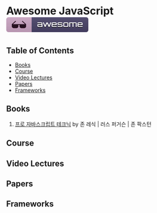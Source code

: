 # Awesome JavaScript [![Awesome](../images/awesome_badge.svg)](https://github.com/sindresorhus/awesome)


## Table of Contents

- [Books](#books)
- [Course](#course)
- [Video Lectures](#video-lectures)
- [Papers](#papers)
- [Frameworks](#frameworks)

## Books

1. [프로 자바스크립트 테크닉](http://www.aladin.co.kr/shop/wproduct.aspx?ItemId=71756484) by 
존 레식 | 러스 퍼거슨 | 존 팍스턴

## Course

## Video Lectures

## Papers

## Frameworks


